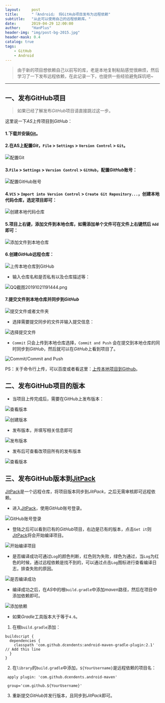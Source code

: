 ```yaml
---
layout:     post
title:      "『Android』 将GitHub项目发布为远程依赖"
subtitle:   "从此可以使用自己的远程依赖库。"
date:       2019-04-29 12:00:00
author:     "HanPlus"
header-img: "img/post-bg-2015.jpg"
header-mask: 0.4
catalog: true
tags:
	- GitHub
	- Android
---
```


> 由于新的项目想依赖自己以前写的库，老是本地复制粘贴感觉很麻烦，然后学习了一下发布远程依赖，在此记录一下，也提供一些经验避免踩坑吧~

---

## 一、发布GitHub项目

> 如果已经了解发布*GitHub*项目请直接跳过这一步。

这里说一下*AS*上传项目到*GitHub*：

#### 1.下载并安装[Git](https://git-scm.com/)。

#### 2.在AS上配置*Git*，`File` > `Settings` > `Version Control` > `Git`。

![配置Git](https://upload-images.jianshu.io/upload_images/10515352-6a7cb290432d3915.png?imageMogr2/auto-orient/strip%7CimageView2/2/w/1240)

#### 3.`File` > `Settings` > `Version Control` > `GitHub`，配置*GitHub*账号：

![配置GitHub账号](https://upload-images.jianshu.io/upload_images/10515352-7c1f1f613b504d2a.png?imageMogr2/auto-orient/strip%7CimageView2/2/w/1240)

#### 4.`VCS` > `Import into Version Control` > `Create Git Repository...`，创建本地代码仓库，选定项目即可：

![创建本地代码仓库](https://upload-images.jianshu.io/upload_images/10515352-88c739c45883f8be.png?imageMogr2/auto-orient/strip%7CimageView2/2/w/1240)

#### 5.项目上右键，添加文件到本地仓库，如需添加单个文件可在文件上右键然后 `Add`即可：

![添加文件到本地仓库](https://upload-images.jianshu.io/upload_images/10515352-8b71bea3769f1d52.png?imageMogr2/auto-orient/strip%7CimageView2/2/w/1240)

#### 6.创建*GitHub*远程仓库：

![上传本地仓库到GitHub](https://upload-images.jianshu.io/upload_images/10515352-7ee0a6e7ef934adc.png?imageMogr2/auto-orient/strip%7CimageView2/2/w/1240)

- 输入仓库名和是否私有以及仓库描述等：

![QQ截图20191021191444.png](https://upload-images.jianshu.io/upload_images/10515352-639bdf8df04b298e.png?imageMogr2/auto-orient/strip%7CimageView2/2/w/1240)

#### 7.提交文件到本地仓库并同步到*GitHub*

![提交文件或者文件夹](https://upload-images.jianshu.io/upload_images/10515352-ccf97dcf35630a45.png?imageMogr2/auto-orient/strip%7CimageView2/2/w/1240)

- 选择需要提交同步的文件并输入提交信息：

![选择提交文件](https://upload-images.jianshu.io/upload_images/10515352-06e2e1afac72b5dc.png?imageMogr2/auto-orient/strip%7CimageView2/2/w/1240)

-  `Commit` 只会上传到本地仓库选择，`Commit and Push` 会在提交到本地仓库的同时同步到*GitHub*，然后就可以在*GitHub*上看到项目了。

![Commit/Commit and Push](https://upload-images.jianshu.io/upload_images/10515352-1e4218c9f30a10ae.png?imageMogr2/auto-orient/strip%7CimageView2/2/w/1240)

PS：关于命令行上传，可以百度或者看这里：[上传本地项目到Github](https://www.jianshu.com/p/083ab0de6808)。



## 二、发布GitHub项目的版本


- 当项目上传完成后，需要在GitHub上发布版本：

![查看版本](https://upload-images.jianshu.io/upload_images/10515352-023c153481d6d70b.png?imageMogr2/auto-orient/strip%7CimageView2/2/w/1240)

![创建版本](https://upload-images.jianshu.io/upload_images/10515352-9d828da551dbf109.png?imageMogr2/auto-orient/strip%7CimageView2/2/w/1240)

- 发布版本，并填写相关信息即可

![发布版本](https://upload-images.jianshu.io/upload_images/10515352-f3835646bdb6fc68.png?imageMogr2/auto-orient/strip%7CimageView2/2/w/1240)

- 发布后可查看改项目所有的发布版本

![查看版本](https://upload-images.jianshu.io/upload_images/10515352-190e07ba5e79a343.png?imageMogr2/auto-orient/strip%7CimageView2/2/w/1240)


## 三、发布GitHub版本到[JitPack](https://jitpack.io/)

[JitPack](https://jitpack.io/)是一个远程仓库，将项目版本同步到*JitPack*，之后无需审核即可远程依赖。

- 进入[JitPack](https://jitpack.io/)，使用*GitHub*账号登录。

![GitHub账号登录](https://upload-images.jianshu.io/upload_images/10515352-6eb84656776e39c7.png?imageMogr2/auto-orient/strip%7CimageView2/2/w/1240)

- 登陆之后可以看到已有的*GitHub*项目，右边是已有的版本，点击`Get it`则[JitPack](https://jitpack.io/)将会开始编译项目。

![开始编译项目](https://upload-images.jianshu.io/upload_images/10515352-d5e40903a364b97e.png?imageMogr2/auto-orient/strip%7CimageView2/2/w/1240)

- 是否编译成功可通过`Log`的颜色判断，红色则为失败，绿色为通过，当`Log`为红色的时候，通过远程依赖是找不到的，可以通过点击`Log`图标进行查看编译日志，排查失败的原因。

![是否编译成功](https://upload-images.jianshu.io/upload_images/10515352-0a699266dfeeda7a.png?imageMogr2/auto-orient/strip%7CimageView2/2/w/1240)

- 编译成功之后，在*AS*中的根`build.gradle`中添加*maven*路径，然后在项目中添加依赖即可。

![添加依赖](https://upload-images.jianshu.io/upload_images/10515352-2a9a56d592d60a56.png?imageMogr2/auto-orient/strip%7CimageView2/2/w/1240)

* 如果*Gradle*工具版本大于等于`4.6`。

1) 在根`build.gradle`添加：

```
buildscript { 
  dependencies {
	classpath 'com.github.dcendents:android-maven-gradle-plugin:2.1' // Add this line
  }
}
```

2) 在`library`的`build.gradle`中添加，`${YourUsername}`是远程依赖的项目名：

```
 apply plugin: 'com.github.dcendents.android-maven'  

 group='com.github.${YourUsername}'
```

3) 重新提交*GitHub*并发行版本，且同步到*JitPack*即可。



